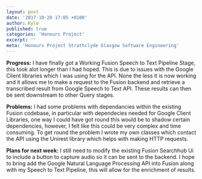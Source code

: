 ```yaml
---
layout: post
date: '2017-10-20 17:05 +0100'
author: Kyle
published: true
categories: 'Honours Project'
excerpt: ''
meta: 'Honours Project Strathclyde Glasgow Software Engineering'
---
```


**Progress:**
I have finally got a Working Fusion Speech to Text Pipeline Stage, this took alot longer than I had hoped. This is due to issues with the Google Client libraries which I was using for the API. None the less it is now working and it allows me to make a request to the Fusion backend and retrieve a transcribed result from Google Speech to Text API. These results can then be sent downstream to other Query stages.

**Problems:**
I had some problems with dependancies within the existing Fusion codebase, in particular with dependecies needed for Google Client Libraries, one way I could have got round this would be to shadow certain dependencies, however, I felt like this could be very complex and time consuming. To get round the problem I wrote my own classes which contact the API using the Unirest library which helps with making HTTP requests.

**Plans for next week:**
I still need to modify the existing Fusion Searchhub Ui to include a button to capture audio so it can be sent to the backend.
I hope to bring add the Google Natural Language Processing API into Fusion along with my Speech to Text Pipeline, this will allow for the enrichment of results. 

